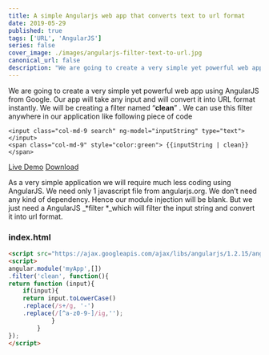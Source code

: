 ```yaml
---
title: A simple Angularjs web app that converts text to url format
date: 2019-05-29
published: true
tags: ['URL', 'AngularJS']
series: false
cover_image: ./images/angularjs-filter-text-to-url.jpg
canonical_url: false
description: "We are going to create a very simple yet powerful web app using AngularJS from Google. Our app will take any input and will convert it into URL format instantly"
---
```

We are going to create a very simple yet powerful web app using AngularJS from Google. Our app will take any input and will convert it into URL format instantly. We will be creating a filter named “**clean**” . We can use this filter anywhere in our application like following piece of code

```
<input class="col-md-9 search" ng-model="inputString" type="text"></input>  
<span class="col-md-9" style="color:green"> {{inputString | clean}}</span>  
```
<a href="http://demos.angularcode.com/text-to-url/" class="button green" target="_blank">Live Demo</a>
[Download](https://www.dropbox.com/s/bzo3avux451s63o/text-to-url.zip?dl=0)

As a very simple application we will require much less coding using AngularJS. We need only 1 javascript file from angularjs.org. We don’t need any kind of dependency. Hence our module injection will be blank. But we just need a AngularJS _\*filter \*_which will filter the input string and convert it into url format.

### index.html

``` html
<script src="https://ajax.googleapis.com/ajax/libs/angularjs/1.2.15/angular.min.js"></script>  
<script>  
angular.module('myApp',[])  
.filter('clean', function(){
return function (input){  
    if(input){
    return input.toLowerCase()
    .replace(/s+/g, '-')
    .replace(/[^a-z0-9-]/ig,'');
            }
        }
});
</script>
```